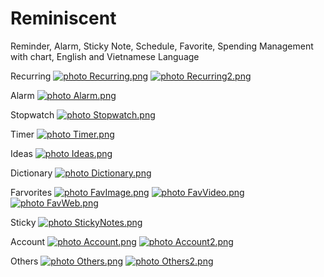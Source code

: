 # Reminiscent
Reminder, Alarm, Sticky Note, Schedule, Favorite, Spending Management with chart, English and Vietnamese Language

Recurring
<a href="http://s771.photobucket.com/user/trishty/media/Recurring.png.html" target="_blank"><img src="http://i771.photobucket.com/albums/xx353/trishty/Recurring.png~original" border="0" alt=" photo Recurring.png"/></a>
<a href="http://s771.photobucket.com/user/trishty/media/Recurring2.png.html" target="_blank"><img src="http://i771.photobucket.com/albums/xx353/trishty/Recurring2.png~original" border="0" alt=" photo Recurring2.png"/></a>

Alarm
<a href="http://s771.photobucket.com/user/trishty/media/Alarm.png.html" target="_blank"><img src="http://i771.photobucket.com/albums/xx353/trishty/Alarm.png~original" border="0" alt=" photo Alarm.png"/></a>

Stopwatch
<a href="http://s771.photobucket.com/user/trishty/media/Stopwatch.png.html" target="_blank"><img src="http://i771.photobucket.com/albums/xx353/trishty/Stopwatch.png~original" border="0" alt=" photo Stopwatch.png"/></a>

Timer
<a href="http://s771.photobucket.com/user/trishty/media/Timer.png.html" target="_blank"><img src="http://i771.photobucket.com/albums/xx353/trishty/Timer.png~original" border="0" alt=" photo Timer.png"/></a>

Ideas
<a href="http://s771.photobucket.com/user/trishty/media/Ideas.png.html" target="_blank"><img src="http://i771.photobucket.com/albums/xx353/trishty/Ideas.png~original" border="0" alt=" photo Ideas.png"/></a>

Dictionary
<a href="http://s771.photobucket.com/user/trishty/media/Dictionary.png.html" target="_blank"><img src="http://i771.photobucket.com/albums/xx353/trishty/Dictionary.png~original" border="0" alt=" photo Dictionary.png"/></a>

Farvorites
<a href="http://s771.photobucket.com/user/trishty/media/FavImage.png.html" target="_blank"><img src="http://i771.photobucket.com/albums/xx353/trishty/FavImage.png~original" border="0" alt=" photo FavImage.png"/></a>
<a href="http://s771.photobucket.com/user/trishty/media/FavVideo.png.html" target="_blank"><img src="http://i771.photobucket.com/albums/xx353/trishty/FavVideo.png~original" border="0" alt=" photo FavVideo.png"/></a>
<a href="http://s771.photobucket.com/user/trishty/media/FavWeb.png.html" target="_blank"><img src="http://i771.photobucket.com/albums/xx353/trishty/FavWeb.png~original" border="0" alt=" photo FavWeb.png"/></a>

Sticky
<a href="http://s771.photobucket.com/user/trishty/media/StickyNotes.png.html" target="_blank"><img src="http://i771.photobucket.com/albums/xx353/trishty/StickyNotes.png~original" border="0" alt=" photo StickyNotes.png"/></a>

Account
<a href="http://s771.photobucket.com/user/trishty/media/Account.png.html" target="_blank"><img src="http://i771.photobucket.com/albums/xx353/trishty/Account.png~original" border="0" alt=" photo Account.png"/></a>
<a href="http://s771.photobucket.com/user/trishty/media/Account2.png.html" target="_blank"><img src="http://i771.photobucket.com/albums/xx353/trishty/Account2.png~original" border="0" alt=" photo Account2.png"/></a>

Others
<a href="http://s771.photobucket.com/user/trishty/media/Others.png.html" target="_blank"><img src="http://i771.photobucket.com/albums/xx353/trishty/Others.png~original" border="0" alt=" photo Others.png"/></a>
<a href="http://s771.photobucket.com/user/trishty/media/Others2.png.html" target="_blank"><img src="http://i771.photobucket.com/albums/xx353/trishty/Others2.png~original" border="0" alt=" photo Others2.png"/></a>
